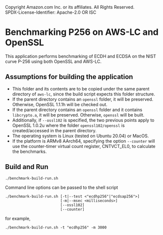 Copyright Amazon.com Inc. or its affiliates. All Rights Reserved.<br />
SPDX-License-Identifier: Apache-2.0 OR ISC

# Benchmarking P256 on AWS-LC and OpenSSL
This application performs benchmarking of ECDH and ECDSA on the NIST curve P-256
using both OpenSSL and AWS-LC.

## Assumptions for building the application
* This folder and its contents are to be copied under the same parent directory of `aws-lc`, 
since the build script expects this folder structure.
* If the parent directory contains an `openssl` folder, it will be preserved.
Otherwise, OpenSSL 1.1.1h will be checked out.
* If the parent directory contains an `openssl` folder and it contains `libcrypto.a`,
it will be preserved. Otherwise, `openssl` will be built.
* Additionally, if `--ossl102` is specified, the two previous points apply to
OpenSSL 1.0.2u where the folder `openssl102/openssl` is created/accessed in the
parent directory.
* The operating system is Linux (tested on Ubuntu 20.04) or MacOS.
* If the platform is ARMv8 AArch64, specifying the option `--counter` will use
the counter-timer virtual count register, CNTVCT_EL0, to calculate the benchmarks.

## Build and Run
```commandline
./benchmark-build-run.sh
```
Command line options can be passed to the shell script
```commandline
./benchmark-build-run.sh [-t|--test <"ecdhp256"|"ecdsap256">]
                         [-m|--msec <milliseconds>]
                         [--ossl102]
                         [--counter]
```
for example,
```commandline
./benchmark-build-run.sh -t "ecdhp256" -m 3000
```
